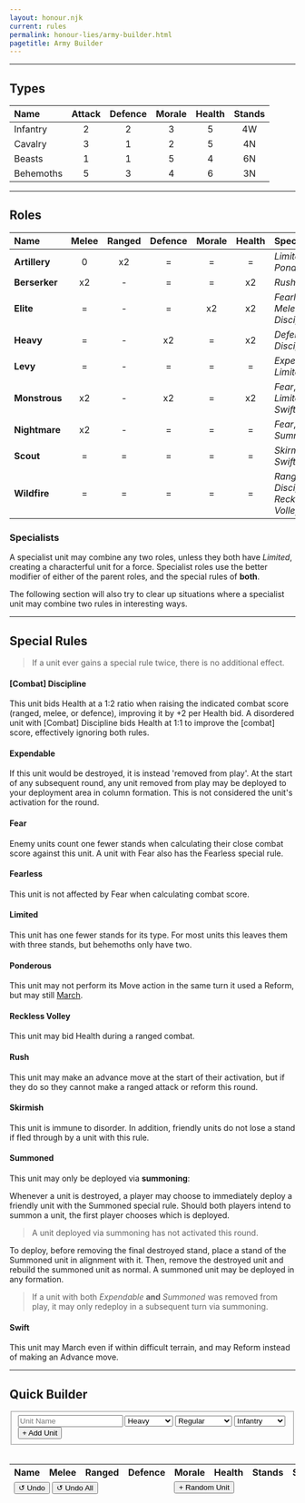 ```yaml
---
layout: honour.njk
current: rules
permalink: honour-lies/army-builder.html
pagetitle: Army Builder
---
```


<hr id="types" />

## Types

| Name      | Attack | Defence | Morale | Health | Stands |
| :-------- | :----: | :-----: | :----: | :----: | :----: |
| Infantry  | 2      | 2       | 3      | 5      | 4W     |
| Cavalry   | 3      | 1       | 2      | 5      | 4N     |
| Beasts    | 1      | 1       | 5      | 4      | 6N     |
| Behemoths | 5      | 3       | 4      | 6      | 3N     |

<hr id="roles" />

## Roles

| Name          | Melee | Ranged | Defence | Morale | Health | Special                                 |
| :------------ | :---: | :----: | :-----: | :----: | :----: | :-------------------------------------- |
| **Artillery** | 0     | x2     | =       | =      | =      | _Limited_, _Ponderous_                  |
| **Berserker** | x2    | -      | =       | =      | x2     | _Rush_                                  |
| **Elite**     | =     | -      | =       | x2     | x2     | _Fearless_, _Melee Discipline_          |
| **Heavy**     | =     | -      | x2      | =      | x2     | _Defence Discipline_                    |
| **Levy**      | =     | -      | =       | =      | =      | _Expendable_, _Limited_                 |
| **Monstrous** | x2    | -      | x2      | =      | x2     | _Fear_, _Limited_, _Swift_              |
| **Nightmare** | x2    | -      | =       | =      | =      | _Fear_, _Summoned_                      |
| **Scout**     | =     | =      | =       | =      | =      | _Skirmish_, _Swift_                     |
| **Wildfire**  | =     | =      | =       | =      | =      | _Ranged Discipline_, _Reckless Volley_  |

### Specialists
A specialist unit may combine any two roles, unless they both have _Limited_, creating a characterful unit for a force. Specialist roles use the better modifier of either of the parent roles, and the special rules of **both**.

The following section will also try to clear up situations where a specialist unit may combine two rules in interesting ways.

<hr id="special-rules" />

## Special Rules
> If a unit ever gains a special rule twice, there is no additional effect.

#### \[Combat\] Discipline
This unit bids Health at a 1:2 ratio when raising the indicated combat score (ranged, melee, or defence), improving it by +2 per Health bid. A disordered unit with \[Combat\] Discipline bids Health at 1:1 to improve the \[combat\] score, effectively ignoring both rules.

#### Expendable
If this unit would be destroyed, it is instead 'removed from play'. At the start of any subsequent round, any unit removed from play may be deployed to your deployment area in column formation. This is not considered the unit's activation for the round.

#### Fear
Enemy units count one fewer stands when calculating their close combat score against this unit. A unit with Fear also has the Fearless special rule.

#### Fearless
This unit is not affected by Fear when calculating combat score.

#### Limited
This unit has one fewer stands for its type. For most units this leaves them with three stands, but behemoths only have two.

#### Ponderous
This unit may not perform its Move action in the same turn it used a Reform, but may still [March](/honour-lies/gameplay.html#activation).

#### Reckless Volley
This unit may bid Health during a ranged combat.

#### Rush
This unit may make an advance move at the start of their activation, but if they do so they cannot make a ranged attack or reform this round.

#### Skirmish
This unit is immune to disorder. In addition, friendly units do not lose a stand if fled through by a unit with this rule.

#### Summoned
This unit may only be deployed via **summoning**:

Whenever a unit is destroyed, a player may choose to immediately deploy a friendly unit with the Summoned special rule. Should both players intend to summon a unit, the first player chooses which is deployed.

> A unit deployed via summoning has not activated this round.

To deploy, before removing the final destroyed stand, place a stand of the Summoned unit in alignment with it. Then, remove the destroyed unit and rebuild the summoned unit as normal. A summoned unit may be deployed in any formation.

> If a unit with both _Expendable_ **and** _Summoned_ was removed from play, it may only redeploy in a subsequent turn via summoning.

#### Swift
This unit may March even if within difficult terrain, and may Reform instead of making an Advance move.

<hr id="quick-builder" />

## Quick Builder
<script>
    types = {
        'Beasts': [1, 1, 5, 4, [6,'N']],
        'Behemoths': [5, 3, 4, 6, [3,'N']],
        'Cavalry': [3, 1, 2, 5, [4,'N']],
        'Infantry': [2, 2, 3, 5, [4,'W']]
    }
    roles = {
        'Artillery': [0,2,1,1,1,['Limited', 'Ponderous']],
        'Berserker': [2,0,1,1,2,['Rush']],
        'Elite': [1,0,1,2,2,['Fearless', 'Melee Discipline']],
        'Heavy': [1,0,2,1,2,['Defence Discipline']],
        'Levy': [1,0,1,1,1,['Expendable', 'Limited']],
        'Monstrous': [2,0,2,1,2,['Fear', 'Limited', 'Swift']],
        'Nightmare': [2,0,1,1,1,['Fear', 'Summoned']],
        'Scout': [1,1,1,1,1,['Skirmish', 'Swift']],
        'Wildfire': [1,1,1,1,1,['Ranged Discipline', 'Reckless Volley']]
    }
    function addUnit(type, role) {
        nameValue = document.getElementById('name').value
        typeValue = type ?? document.getElementById('type').value
        roleValue = role ?? document.getElementById('role').value
        specialistValue = (type || role) ? null : document.getElementById('specialist').value
        type = types[typeValue]
        standCount = type[4][0]
        role = [...roles[roleValue]]
        if (Object.keys(roles).includes(specialistValue)) {
            specialist = roles[specialistValue]
            if (roleValue === specialistValue) {
                document.getElementById('name').value = ""
                document.getElementById('specialist-regular').selected = true
                return window.alert("Specialists should combine different roles for meaningful results.")
            }
            if (role[5].includes('Limited') && specialist[5].includes('Limited')) {
                console.log({ roleRules: role[5], specialistRoles: specialist[5] })
                document.getElementById('name').value = ""
                document.getElementById('specialist-regular').selected = true
                return window.alert("Specialist units cannot combine roles that both have the Limited special rule.")
            }
            roleValue = `${roleValue} ${specialistValue}`
            for (i in role) {
                role[i] = typeof role[i] === 'number'
                    ? Math.max(role[i], specialist[i])
                    : [...new Set([...role[i], ...specialist[i]])]
            }
        }
        role[5].sort() // alphabetize special ruless
        specials = []
        for(special of role[5]) {
            if(special === 'Limited') {
                --standCount
                specials.push(`<s>${special}</s>`)
            } else if (special === 'Fearless' && specials[specials.length-1] === 'Fear') {
                specials.push(`<s>${special}</s>`)
            } else {
                specials.push(special)
            }
        }
        document.getElementById('quick-builder-list').innerHTML += 
            `<tr><td>${ [
                `${ nameValue ? nameValue + '<br />' : '' }
                <em>${roleValue} ${typeValue}</em>`, // Name
                type[0] * role[0], // Melee
                type[0] * role[1] || '-', // Ranged
                type[1] * role[2], // Defence
                type[2] * role[3], // Morale
                type[3] * role[4], // Health
                `${standCount+type[4][1]}`,
                `<em>${specials.join('</em><br /><em>')}</em>` // Special rules
            ].join('</td><td>') }</td></tr>`
        document.getElementById('name').value = ""
        document.getElementById('specialist-regular').selected = true
    }
    function undoLast() {
        armyList = document.getElementById('quick-builder-list')
        if (armyList.lastChild) {
            armyList.removeChild(armyList.lastChild)
        }
    }
    function undoList() {
        document.getElementById('quick-builder-list').innerHTML = ""
    }
    function randomUnit() {
        typeKeys = [
            ...new Array(8).fill('Infantry'),
            ...new Array(4).fill('Cavalry'),
            ...new Array(2).fill('Behemoths'),
            ...new Array(1).fill('Beasts'),
        ]
        roleKeys = Object.keys(roles)
        addUnit(
            typeKeys[Math.floor(Math.random() * typeKeys.length-1)],
            roleKeys[Math.floor(Math.random() * roleKeys.length-1)],
        )
    }
</script>
<form onsubmit="event.preventDefault();">
<fieldset>
    <input id="name" placeholder="Unit Name" />
    <select id="role">
        <option>Artillery</option>
        <option>Berserker</option>
        <option>Elite</option>
        <option selected>Heavy</option>
        <option>Levy</option>
        <option>Monstrous</option>
        <option>Nightmare</option>
        <option>Scout</option>
        <option>Wildfire</option>
    </select>
    <select id="specialist">
        <option id="specialist-regular" selected>Regular</option>
        <optgroup label="Specialist">
            <option>Artillery</option>
            <option>Berserker</option>
            <option>Elite</option>
            <option>Heavy</option>
            <option>Levy</option>
            <option>Monstrous</option>
            <option>Nightmare</option>
            <option>Scout</option>
            <option>Wildfire</option>
        </optgroup>
    </select>
    <select id="type">
        <option selected>Infantry</option>
        <option>Cavalry</option>
        <option>Beasts</option>
        <option>Behemoths</option>
    </select>
    <button onclick="addUnit()">&plus; Add Unit</button>
</fieldset>
<br />
<table>
    <thead><tr>
        <th>Name</th>
        <th>Melee</th>
        <th>Ranged</th>
        <th>Defence</th>
        <th>Morale</th>
        <th>Health</th>
        <th>Stands</th>
        <th>Special</th>
    </tr><thead>
    <tbody id="quick-builder-list"></tbody>
    <tfoot><tr>
        <td colspan="4">
            <button onclick="undoLast()">&#08634; Undo</button>
            <button onclick="undoList()">&#08634; Undo All</button>
        </td>
        <td colspan="3"><button onclick="randomUnit()">+ Random Unit</button></td>
    </tr><tfoot>
</table>

</form>
